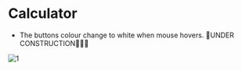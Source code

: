# Calculator
- The buttons colour change to white when mouse hovers.
🚧UNDER CONSTRUCTION🚧👷‍♂️



![1](https://user-images.githubusercontent.com/92357179/141653169-0859a741-215a-4571-a983-e6acc238ca92.PNG)
